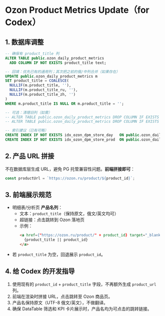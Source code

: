 # Ozon Product Metrics Update（for Codex）

## 1. 数据库调整
```sql
-- 确保有 product_title 列
ALTER TABLE public.ozon_daily_product_metrics
  ADD COLUMN IF NOT EXISTS product_title text;

-- 回填：优先已有的通用列；其次把之前的俄/中列合并（如果存在）
UPDATE public.ozon_daily_product_metrics m
SET product_title = COALESCE(
  NULLIF(m.product_title, ''),
  NULLIF(m.product_title_ru, ''),
  NULLIF(m.product_title_zh, '')
)
WHERE m.product_title IS NULL OR m.product_title = '';

-- 可选：清理旧列（如需）
-- ALTER TABLE public.ozon_daily_product_metrics DROP COLUMN IF EXISTS product_title_ru;
-- ALTER TABLE public.ozon_daily_product_metrics DROP COLUMN IF EXISTS product_title_zh;

-- 索引建议（已有可略）
CREATE INDEX IF NOT EXISTS idx_ozon_dpm_store_day   ON public.ozon_daily_product_metrics (store_id, day);
CREATE INDEX IF NOT EXISTS idx_ozon_dpm_store_prod  ON public.ozon_daily_product_metrics (store_id, product_id);
```

## 2. 产品 URL 拼接
不在数据库层生成 URL，避免 PG 托管兼容性问题。**前端拼接即可**：
```js
const productUrl = `https://ozon.ru/product/${product_id}`;
```

## 3. 前端展示规范
- 明细表/分析页 **产品名列**：
  - 文本：`product_title`（保持原文，俄文/英文均可）
  - 超链接：点击跳转到 Ozon 落地页
  - 示例：
    ```html
    <a href={"https://ozon.ru/product/" + product_id} target="_blank" rel="noopener">
      {product_title || product_id}
    </a>
    ```
- 若 `product_title` 为空，回退展示 `product_id`。

## 4. 给 Codex 的开发指导
1. 使用现有的 `product_id` + `product_title` 字段，不再额外生成 `product_url` 列。
2. 前端在渲染时拼接 URL，点击跳转至 Ozon 商品页。
3. 产品名保持原文（UTF-8 俄文/英文），不做翻译。
4. 确保 DataTable 筛选和 KPI 卡片展示时，产品名均为可点击的跳转链接。
